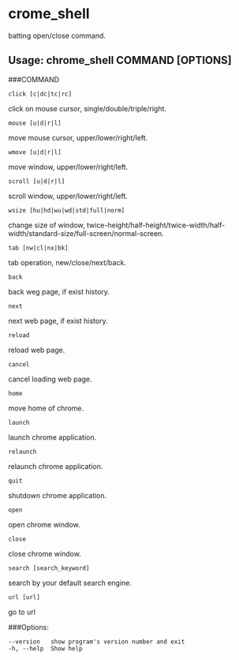 # crome_shell

batting open/close command.

## Usage: chrome_shell COMMAND [OPTIONS]
###COMMAND

    click [c|dc|tc|rc]

click on mouse cursor, single/double/triple/right.

    mouse [u|d|r|l]

move mouse cursor, upper/lower/right/left.

    wmove [u|d|r|l]

move window, upper/lower/right/left.

    scroll [u|d|r|l]

scroll window, upper/lower/right/left.

    wsize [hu|hd|wu|wd|std|full|norm]

change size of window, twice-height/half-height/twice-width/half-width/standard-size/full-screen/normal-screen.

    tab [nw|cl|nx|bk]

tab operation, new/close/next/back.

    back

back weg page, if exist history.

    next

next web page, if exist history.

    reload

reload web page.

    cancel

cancel loading web page.

    home

move home of chrome.

    launch

launch chrome application.

    relaunch

relaunch chrome application.

    quit

shutdown chrome application.

    open

open chrome window.

    close

close chrome window.

    search [search_keyword]

search by your default search engine.

    url [url]

go to url

###Options:

    --version   show program's version number and exit
    -h, --help  Show help
